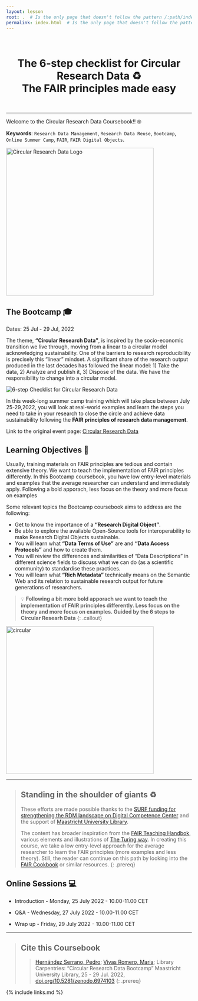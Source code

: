 ```yaml
---
layout: lesson
root: .  # Is the only page that doesn't follow the pattern /:path/index.html
permalink: index.html  # Is the only page that doesn't follow the pattern /:path/index.html
---
```


<style>
h1 {text-align: center;}
</style>

<br>
<h1>The 6-step checklist for Circular Research Data ♻️  <br/> The FAIR principles made easy</h1>
<br>
<hr>

Welcome to the Circular Research Data Coursebook!! 🤓  

**Keywords**: `Research Data Management`, `Research Data Reuse`, `Bootcamp`, `Online Summer Camp`, `FAIR`, `FAIR Digital Objects`.


<img src="https://maastrichtuniversity-ids-open.s3.eu-central-1.amazonaws.com/images/Bootcamp+Featured+Pic.png" alt="Circular Research Data Logo" weight=500 height=400>


## The Bootcamp 🎓

Dates: 25 Jul - 29 Jul, 2022  

The theme, **“Circular Research Data”**, is inspired by the socio-economic transition we live through, moving from a linear to a circular model acknowledging sustainability. One of the barriers to research reproducibility is precisely this “linear” mindset. A significant share of the research output produced in the last decades has followed the linear model: 1) Take the data, 2) Analyze and publish it, 3) Dispose of the data. We have the responsibility to change into a circular model.

<img src="https://maastrichtuniversity-ids-open.s3.eu-central-1.amazonaws.com/images/00-1.png" alt="6-step Checklist for Circular Research Data">

In this week-long summer camp training which will take place between July 25-29,2022, you will look at real-world examples and learn the steps you need to take in your research to close the circle and achieve data sustainability following the **FAIR principles of research data management**.  

Link to the original event page: [Circular Research Data](https://library.maastrichtuniversity.nl/events/circular-research-data-summer-camp/)

## Learning Objectives 📗

Usually, training materials on FAIR principles are tedious and contain extensive theory. We want to teach the implementation of FAIR principles differently. In this Bootcamp coursebook, you have low entry-level materials and examples that the average researcher can understand and immediately apply. Following a bold apporach, less focus on the theory and more focus on examples

Some relevant topics the Bootcamp coursebook aims to address are the following:  

- Get to know the importance of a **“Research Digital Object”**.  
- Be able to explore the available Open-Source tools for interoperability to make Research Digital Objects sustainable.
- You will learn what **“Data Terms of Use”** are and **“Data Access Protocols”** and how to create them.  
- You will review the differences and similarities of “Data Descriptions” in different science fields to discuss what we can do (as a scientific community) to standardise these practices.  
- You will learn what **“Rich Metadata”** technically means on the Semantic Web and its relation to sustainable research output for future generations of researchers.  

> 💡 **Following a bit more bold apporach we want to teach the implementation of FAIR principles differently. Less focus on the theory and more focus on examples. Guided by the 6 steps to Circular Researh Data**
{: .callout}


<img src="https://maastrichtuniversity-ids-open.s3.eu-central-1.amazonaws.com/images/00-3.png" alt="circular" weight=400 height=400>

----

> ## Standing in the shoulder of giants ♻️
>
> These efforts are made possible thanks to the [SURF funding for strengthening the RDM landscape on Digital Competence Center](https://www.surf.nl/en/news/surf-honours-10-proposals-in-call-for-proposals-digital-competence-centres-go-to-work-on) and the support of [Maastricht University Library](https://library.maastrichtuniversity.nl/research/rdm/).  
>  
> The content has broader inspiration from the [FAIR Teaching Handbok](https://fairsfair.gitbook.io/fair-teaching-handbook/0lessonplans/1lessonplan), various elements and illustrations of [The Turing way](https://the-turing-way.netlify.app/welcome.html). In creating this course, we take a low entry-level approach for the average researcher to learn the FAIR principles (more examples and less theory). Still, the reader can continue on this path by looking into the [FAIR Cookbook](https://the-turing-way.netlify.app/welcome.html) or similar resources.
{: .prereq}


## Online Sessions 💻

- Introduction - Monday, 25 July 2022 - 10.00-11.00 CET

- Q&A - Wednesday, 27 July 2022 - 10.00-11.00 CET

- Wrap up - Friday, 29 July 2022 - 10.00-11.00 CET

----

> ## Cite this Coursebook
> > [Hernández Serrano, Pedro](https://www.maastrichtuniversity.nl/nl/p.hernandezserrano); [Vivas Romero, Maria](https://www.maastrichtuniversity.nl/m.vivasromero); Library Carpentries: “Circular Research Data Bootcamp” Maastricht University Library, 25 - 29 Jul. 2022, [doi.org/10.5281/zenodo.6974103](https://doi.org/10.5281/zenodo.6974103)
{: .prereq}


{% include links.md %}



<script type="application/ld+json">
{
    "@context": "https://schema.org",
    "@type": "Course",
    "name": "Circular Research Data Bootcamp",
    "description": "This is the coursebook of the Circular Research Data Bootcamp. This coursebook is an Open Educational Resources following the FAIR and Open Science recommendations. A week-long summer camp training looking at real-world examples to achieve data sustainability following the FAIR principles of research data management. ",
    "version": "v1.0",
    "url": "https://doi.org/10.5281/zenodo.6974103",
    "license": "https://creativecommons.org/licenses/by/4.0/legalcode",
    "dateCreated": {
        "@type": "Date",
        "@value": "2022-08-01"
    },
    "datePublished": {
        "@type": "Date",
        "@value": "2022-08-08"
    },
    "inLanguage": {
        "@type": "Language",
        "name": "EN",
        "alternateName": "EN"
    },
    "keywords": [
        "Research Data Management",
        "Research Data Reuse",
        "Bootcamp",
        "Online Summer Camp",
        "FAIR",
        "FAIR Digital Objects"
    ],
    "creator": {
        "@type": "Person",
        "name": "concat @givenName @familyName",
        "givenName": "Pedro",
        "familyName": "Hernandez Serrano",
        "image": "https://avatars.githubusercontent.com/u/12054964?v=4",
        "jobTitle": "Data Steward",
        "email": "p.hernandezserrano@maastrichtuniversity.nl",
        "affiliation": {
            "@type": "Organization",
            "name": "Maastricht University Library",
            "url": {
                "@type": "URL",
                "@value": "https://library.maastrichtuniversity.nl/research/rdm/"
            }
        }
    },
    "contributor": [
        {
            "@type": "Person",
            "givenName": "Maria",
            "familyName": "Vivas Romero",
            "jobTitle": "Data Steward",
            "email": "m.vivasromero@maastrichtuniversity.nl",
            "affiliation": {
                "@type": "Organization",
                "name": "Maastricht University Library",
                "url": {
                    "@type": "URL",
                    "@value": "https://library.maastrichtuniversity.nl/research/rdm/"
                }
            }
        }
    ],
    "publisher": {
        "@type": "Person",
        "name": "Pedro Hernandez Serrano",
        "givenName": "Pedro",
        "familyName": "Hernandez Serrano",
        "jobTitle": "Data Steward",
        "email": "p.hernandezserrano@maastrichtuniversity.nl"
    },
    "citation": {
        "@type": "CreativeWork",
        "name": "Circular Research Data Coursebook",
        "creator": [
            {
                "@type": "Person",
                "name": "Pedro Hernandez Serrano"
            },
            {
                "@type": "Person",
                "name": "Maria Vivas Romero"
            }
        ]
    },
    "learningResourceType": "Coursebook",
    "provider": {
        "@type": "Organization",
        "name": "Maastricht University"
    }
}
</script>